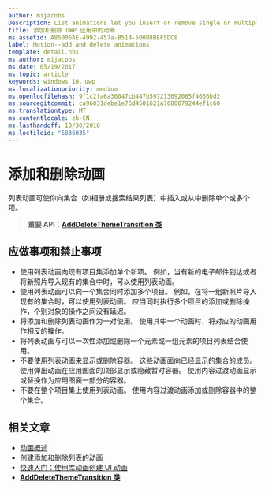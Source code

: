 ```yaml
---
author: mijacobs
Description: List animations let you insert or remove single or multiple items from a collection, such as a photo album or a list of search results.
title: 添加和删除 UWP 应用中的动画
ms.assetid: A85006AE-4992-457a-B514-500B8BEF5DC8
label: Motion--add and delete animations
template: detail.hbs
ms.author: mijacobs
ms.date: 05/19/2017
ms.topic: article
keywords: windows 10，uwp
ms.localizationpriority: medium
ms.openlocfilehash: 9f1c2fa6a30047cb447b597213692085f4656bd2
ms.sourcegitcommit: ca96031debe1e76d4501621a7680079244ef1c60
ms.translationtype: MT
ms.contentlocale: zh-CN
ms.lasthandoff: 10/30/2018
ms.locfileid: "5836035"
---
```

# <a name="add-and-delete-animations"></a>添加和删除动画



列表动画可使你向集合（如相册或搜索结果列表）中插入或从中删除单个或多个项。

> **重要 API**：[**AddDeleteThemeTransition 类**](https://msdn.microsoft.com/library/windows/apps/br243048)


## <a name="dos-and-donts"></a>应做事项和禁止事项


-   使用列表动画向现有项目集添加单个新项。 例如，当有新的电子邮件到达或者将新照片导入现有的集合中时，可以使用列表动画。
-   使用列表动画可以向一个集合同时添加多个项目。 例如，在将一组新照片导入现有的集合时，可以使用列表动画。 应当同时执行多个项目的添加或删除操作，个别对象的操作之间没有延迟。
-   将添加和删除列表动画作为一对使用。 使用其中一个动画时，将对应的动画用作相反的操作。
-   将列表动画与可以一次性添加或删除一个元素或一组元素的项目列表结合使用。
-   不要使用列表动画来显示或删除容器。 这些动画面向已经显示的集合的成员。 使用弹出动画在应用图面的顶部显示或隐藏暂时容器。 使用内容过渡动画显示或替换作为应用图面一部分的容器。
-   不要在整个项目集上使用列表动画。 使用内容过渡动画添加或删除容器中的整个集合。



## <a name="related-articles"></a>相关文章

* [动画概述](https://msdn.microsoft.com/library/windows/apps/mt187350)
* [创建添加和删除列表的动画](https://msdn.microsoft.com/library/windows/apps/xaml/jj649430)
* [快速入门：使用库动画创建 UI 动画](https://msdn.microsoft.com/library/windows/apps/xaml/hh452703)
* [**AddDeleteThemeTransition 类**](https://msdn.microsoft.com/library/windows/apps/br243048)

 

 




